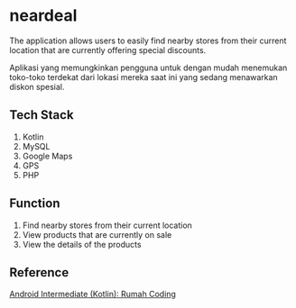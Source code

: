 # neardeal

The application allows users to easily find nearby stores from their current location that are currently offering special discounts.

Aplikasi yang memungkinkan pengguna untuk dengan mudah menemukan toko-toko terdekat dari lokasi mereka saat ini yang sedang menawarkan diskon spesial. 

## Tech Stack
1. Kotlin
2. MySQL
3. Google Maps
4. GPS
5. PHP

## Function
1. Find nearby stores from their current location
2. View products that are currently on sale
3. View the details of the products

## Reference
[Android Intermediate (Kotlin): Rumah Coding](https://www.rumahcoding.co.id/training-android-intermediate-menggunakan-android-studio/)

